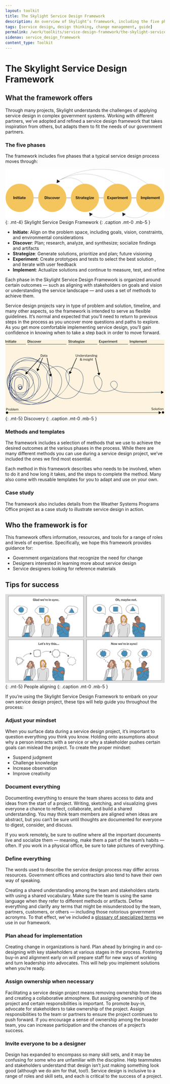 ```yaml
---
layout: toolkit
title: The Skylight Service Design Framework
description: An overview of Skylight’s framework, including the five phases — Initiate, Discover, Strategize, Experiment, and Implement, the intended audience, and tips for success.
tags: [service design, design thinking, change management, guide]
permalink: /work/toolkits/service-design-framework/the-skylight-service-design-framework/
sidenav: service_design_framework
content_type: Toolkit
---
```


# The Skylight Service Design Framework

## What the framework offers

Through many projects, Skylight understands the challenges of applying service design in complex government systems. Working with different partners, we’ve adopted and refined a service design framework that takes inspiration from others, but adapts them to fit the needs of our government partners.

### The five phases

The framework includes five phases that a typical service design process moves through:

![](/img/toolkits/service_design/skylight-service-design-framework.svg){: .mt-4}
Skylight Service Design Framework
{: .caption .mt-0 .mb-5 }

* **Initiate**: Align on the problem space, including goals, vision, constraints, and environmental considerations
* **Discover**: Plan; research, analyze, and synthesize; socialize findings and artifacts
* **Strategize**: Generate solutions, prioritize and plan; future visioning
* **Experiment**: Create prototypes and tests to select the best solution , and iterate with user feedback
* **Implement**: Actualize solutions and continue to measure, test, and refine

Each phase in the Skylight Service Design Framework is organized around certain outcomes — such as aligning with stakeholders on goals and vision or understanding the service landscape — and uses a set of methods to achieve them.

Service design projects vary in type of problem and solution, timeline, and many other aspects, so the framework is intended to serve as flexible guidelines. It’s normal and expected that you’ll need to return to previous steps in the process as you uncover more questions and paths to explore. As you get more comfortable implementing service design, you’ll gain confidence in knowing when to take a step back in order to move forward.

![](/img/toolkits/service_design/discovery-alt.svg)
{: .mt-5}
Discovery
{: .caption .mt-0 .mb-5 }

### Methods and templates

The framework includes a selection of methods that we use to achieve the desired outcomes at the various phases in the process. While there are many different methods you can use during a service design project, we’ve included the ones we find most essential.

Each method in this framework describes who needs to be involved, when to do it and how long it takes, and the steps to complete the method. Many also come with reusable templates for you to adapt and use on your own.

### Case study

The framework also includes details from the Weather Systems Programs Office project as a case study to illustrate service design in action.

## Who the framework is for

This framework offers information, resources, and tools for a range of roles and levels of expertise. Specifically, we hope this framework provides guidance for:

* Government organizations that recognize the need for change
* Designers interested in learning more about service design
* Service designers looking for reference materials

## Tips for success

![](/img/toolkits/service_design/people-aligning.svg)
{: .mt-5}
People aligning
{: .caption .mt-0 .mb-5 }

If you’re using the Skylight Service Design Framework to embark on your own service design project, these tips will help guide you throughout the process:

### Adjust your mindset

When you surface data during a service design project, it’s important to question everything you think you know. Holding onto assumptions about why a person interacts with a service or why a stakeholder pushes certain goals can mislead the project. To create the proper mindset:

* Suspend judgment
* Challenge knowledge
* Increase observation
* Improve creativity

### Document everything

Documenting everything to ensure the team shares access to data and ideas from the start of a project. Writing, sketching, and visualizing gives everyone a chance to reflect, collaborate, and build a shared understanding. You may think team members are aligned when ideas are abstract, but you can’t be sure until thoughts are documented for everyone to digest, consider, and discuss.

If you work remotely, be sure to outline where all the important documents live and socialize them — meaning, make them a part of the team’s habits — often. If you work in a physical office, be sure to take pictures of everything.

### Define everything

The words used to describe the service design process may differ across resources. Government offices and contractors also tend to have their own way of speaking.

Creating a shared understanding among the team and stakeholders starts with using a shared vocabulary. Make sure the team is using the same language when they refer to different methods or artifacts. Define everything and clarify any terms that might be misunderstood by the team, partners, customers, or others — including those notorious government acronyms. To that effect, we’ve included a [glossary of specialized terms](/work/toolkits/service-design-framework/appendix-glossary/) we use in our framework.

### Plan ahead for implementation

Creating change in organizations is hard. Plan ahead by bringing in and co-designing with key stakeholders at various stages in the process. Fostering buy-in and alignment early on will prepare staff for new ways of working and turn leadership into advocates. This will help you implement solutions when you’re ready.

### Assign ownership when necessary

Facilitating a service design project means removing ownership from ideas and creating a collaborative atmosphere. But assigning ownership of the project and certain responsibilities is important. To promote buy-in, advocate for stakeholders to take ownership of the project. Assign responsibilities to the team or partners to ensure the project continues to push forward. If you encourage a sense of ownership among the broader team, you can increase participation and the chances of a project’s success.

### Invite everyone to be a designer

Design has expanded to encompass so many skill sets, and it may be confusing for some who are unfamiliar with the discipline. Help teammates and stakeholders understand that design isn’t just making something look good (although we do aim for that, too!). Service design is inclusive to a range of roles and skill sets, and each is critical to the success of a project.
